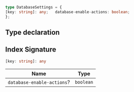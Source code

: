 ```ts
type DatabaseSettings = {
[key: string]: any;   database-enable-actions: boolean;
};
```

## Type declaration

## Index Signature

```ts
[key: string]: any
```

| Name | Type |
| ------ | ------ |
| <a id="database-enable-actions"></a> `database-enable-actions`? | `boolean` |
